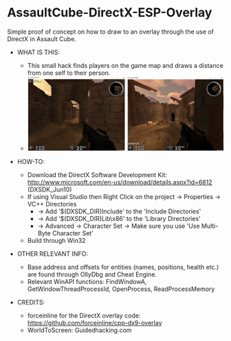 # AssaultCube-DirectX-ESP-Overlay
Simple proof of concept on how to draw to an overlay through the use of DirectX in Assault Cube.

- WHAT IS THIS:
  - This small hack finds players on the game map and draws a distance from one self to their person.
  - ![alt text](https://github.com/Ctrl-Alt-1337/AssaultCube-DirectX-ESP-Overlay/blob/master/screenshot.jpg)

- HOW-TO:
	- Download the DirectX Software Development Kit: http://www.microsoft.com/en-us/download/details.aspx?id=6812 (DXSDK_Jun10)
  - If using Visual Studio then Right Click on the project -> Properties -> VC++ Directories
    - -> Add '$(DXSDK_DIR)Include' to the 'Include Directories'
    - -> Add '$(DXSDK_DIR)Lib\x86' to the 'Library Directories'
    - -> Advanced -> Character Set -> Make sure you use 'Use Multi-Byte Character Set'
  - Build through Win32 
  
- OTHER RELEVANT INFO:
	- Base address and offsets for entities (names, positions, health etc.) are found through OllyDbg and Cheat Engine.
  - Relevant WinAPI functions: FindWindowA, GetWindowThreadProcessId, OpenProcess, ReadProcessMemory

- CREDITS:
	- forceinline for the DirectX overlay code: https://github.com/forceinline/cpp-dx9-overlay
	- WorldToScreen: Guidedhacking.com
